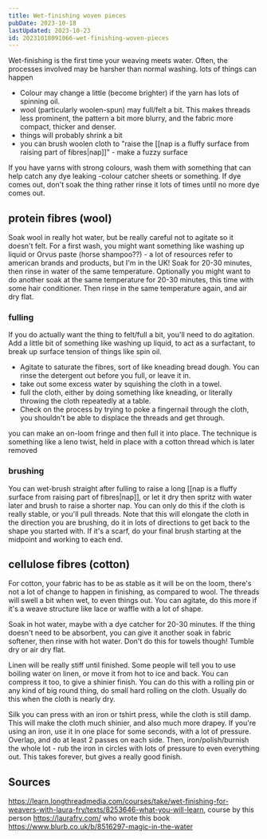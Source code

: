 ```yaml
---
title: Wet-finishing woven pieces
pubDate: 2023-10-18
lastUpdated: 2023-10-23
id: 20231018091066-wet-finishing-woven-pieces
---
```


Wet-finishing is the first time your weaving meets water. Often, the processes involved may be harsher than normal washing. lots of things can happen

- Colour may change a little (become brighter) if the yarn has lots of spinning oil.
- wool (particularly woolen-spun) may full/felt a bit. This makes threads less prominent, the pattern a bit more blurry, and the fabric more compact, thicker and denser.
- things will probably shrink a bit
- you can brush woolen cloth to "raise the [[nap is a fluffy surface from raising part of fibres|nap]]" - make a fuzzy surface

If you have yarns with strong colours, wash them with something that can help catch any dye leaking -colour catcher sheets or something. If dye comes out, don't soak the thing rather rinse it lots of times until no more dye comes out.

## protein fibres (wool)

Soak wool in really hot water, but be really careful not to agitate so it doesn't felt. For a first wash, you might want something like washing up liquid or Orvus paste (horse shampoo??) - a lot of resources refer to american brands and products, but I'm in the UK! Soak for 20-30 minutes, then rinse in water of the same temperature. Optionally you might want to do another soak at the same temperature for 20-30 minutes, this time with some hair conditioner. Then rinse in the same temperature again, and air dry flat.

### fulling

If you do actually want the thing to felt/full a bit, you'll need to do agitation. Add a little bit of something like washing up liquid, to act as a surfactant, to break up surface tension of things like spin oil.

- Agitate to saturate the fibres, sort of like kneading bread dough. You can rinse the detergent out before you full, or leave it in.
- take out some excess water by squishing the cloth in a towel.
- full the cloth, either by doing something like kneading, or literally throwing the cloth repeatedly at a table.
- Check on the process by trying to poke a fingernail through the cloth, you shouldn't be able to displace the threads and get through.

you can make an on-loom fringe and then full it into place. The technique is something like a leno twist, held in place with a cotton thread which is later removed

### brushing

You can wet-brush straight after fulling to raise a long [[nap is a fluffy surface from raising part of fibres|nap]], or let it dry then spritz with water later and brush to raise a shorter nap. You can only do this if the cloth is really stable, or you'll pull threads. Note that this will elongate the cloth in the direction you are brushing, do it in lots of directions to get back to the shape you started with. If it's a scarf, do your final brush starting at the midpoint and working to each end.

## cellulose fibres (cotton)

For cotton, your fabric has to be as stable as it will be on the loom, there's not a lot of change to happen in finishing, as compared to wool. The threads will swell a bit when wet, to even things out. You can agitate, do this more if it's a weave structure like lace or waffle with a lot of shape.

Soak in hot water, maybe with a dye catcher for 20-30 minutes. If the thing doesn't need to be absorbent, you can give it another soak in fabric softener, then rinse with hot water. Don't do this for towels though! Tumble dry or air dry flat.

Linen will be really stiff until finished. Some people will tell you to use boiling water on linen, or move it from hot to ice and back. You can compress it too, to give a shinier finish. You can do this with a rolling pin or any kind of big round thing, do small hard rolling on the cloth. Usually do this when the cloth is nearly dry.

Silk you can press with an iron or tshirt press, while the cloth is still damp. This will make the cloth much shinier, and also much more drapey. If you're using an iron, use it in one place for some seconds, with a lot of pressure. Overlap, and do at least 2 passes on each side. Then, iron/polish/burnish the whole lot - rub the iron in circles with lots of pressure to even everything out. This takes forever, but gives a really good finish.

## Sources

https://learn.longthreadmedia.com/courses/take/wet-finishing-for-weavers-with-laura-fry/texts/8253646-what-you-will-learn, course by this person https://laurafry.com/ who wrote this book https://www.blurb.co.uk/b/8516297-magic-in-the-water
